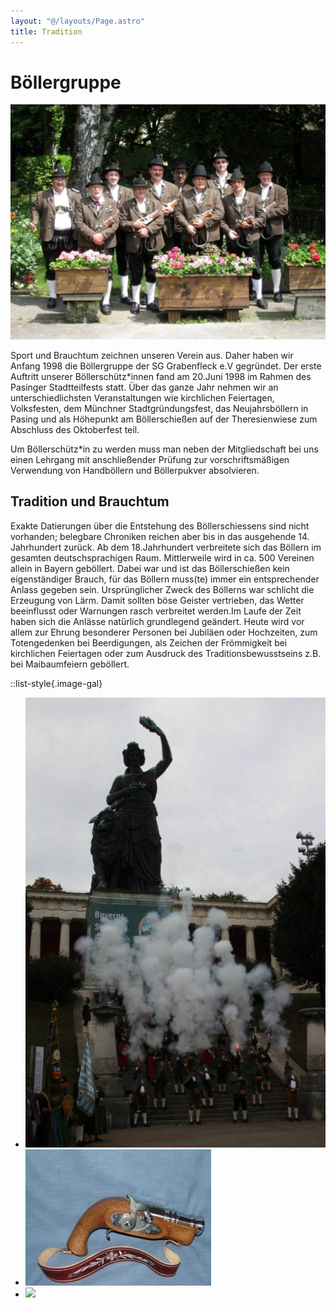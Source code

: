 ```yaml
---
layout: "@/layouts/Page.astro"
title: Tradition
---
```


# Böllergruppe

![Gruppenfoto Böllerschützen](/images/uploads/tradition-boellerschuetzen.jpg "Gruppenfoto Böllerschützen")

Sport und Brauchtum zeichnen unseren Verein aus. Daher haben wir Anfang 1998 die Böllergruppe der SG Grabenfleck e.V gegründet. Der erste Auftritt unserer Böllerschütz\*innen fand am 20.Juni 1998 im Rahmen des Pasinger Stadtteilfests statt. Über das ganze Jahr nehmen wir an unterschiedlichsten Veranstaltungen wie kirchlichen Feiertagen, Volksfesten, dem Münchner Stadtgründungsfest, das Neujahrsböllern in Pasing und als Höhepunkt am Böllerschießen auf der Theresienwiese zum Abschluss des Oktoberfest teil.

Um Böllerschütz\*in zu werden muss man neben der Mitgliedschaft bei uns einen Lehrgang mit anschließender Prüfung zur vorschriftsmäßigen Verwendung von Handböllern und Böllerpukver absolvieren.

## Tradition und Brauchtum

Exakte Datierungen über die Entstehung des Böllerschiessens sind nicht vorhanden; belegbare Chroniken reichen aber bis in das ausgehende 14. Jahrhundert zurück. Ab dem 18.Jahrhundert verbreitete sich das Böllern im gesamten deutschsprachigen Raum. Mittlerweile wird in ca. 500 Vereinen allein in Bayern geböllert. Dabei war und ist das Böllerschießen kein eigenständiger Brauch, für das Böllern muss(te) immer ein entsprechender Anlass gegeben sein. Ursprünglicher Zweck des Böllerns war schlicht die Erzeugung von Lärm. Damit sollten böse Geister vertrieben, das Wetter beeinflusst oder Warnungen rasch verbreitet werden.Im Laufe der Zeit haben sich die Anlässe natürlich grundlegend geändert. Heute wird vor allem zur Ehrung besonderer Personen bei Jubiläen oder Hochzeiten, zum Totengedenken bei Beerdigungen, als Zeichen der Frömmigkeit bei kirchlichen Feiertagen oder zum Ausdruck des Traditionsbewusstseins z.B. bei Maibaumfeiern geböllert.

::list-style{.image-gal}

- ![Bavaria Böllerschützen](/images/uploads/tradition-bavaria.jpg "Bavaria Böllerschützen")
- ![](/images/uploads/tradition-pistole.jpg)
- ![](/images/uploads/logo-mit-jahreszahl-texthoehe1956-48.jpg)
